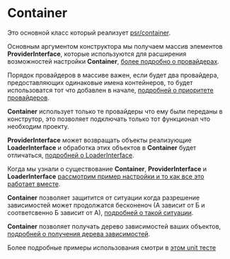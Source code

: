 # Container

Это основной класс который реализует 
[psr/container](https://github.com/php-fig/fig-standards/blob/master/accepted/PSR-11-container-meta.md). 

Основным аргументом конструктора мы получаем массив элементов **ProviderInterface**, которые используются для расширения 
возможностей настройки **Container**, [более подробно о провайдерах](provider.md).

Порядок провайдеров в массиве важен, если будет два провайдера, предоставляющих одинаковые имена контейнеров, то будет 
использоватся тот что добавлен в начале, [подробней о приоритете провайдеров](providerPrioritet.md).

**Container** использует только те провайдеры что ему были переданы в конструтор, это позволяет подключать 
только тот функционал что необходим проекту.

**ProviderInterface** может возвращать объекты реализующие **LoaderInterface** и обработка этих объектов в 
**Container** будет отличаться, [подробней о LoaderInterface](loader.md).

Когда мы узнали о существование **Container**, **ProviderInterface** и **LoaderInterface** 
[рассмотрим пример настройки и то как все это работает вместе](exampleConfiguration.md).

**Container** позволяет защитится от ситуации когда разрешение зависимостей может продолжатся бесконеноч 
(А зависит от Б и соответсвенно Б зависит от А), [подробней о такой ситуации](infiniteRecursion.md).

**Container** позволяет получать дерево зависимостей ваших объектов, 
[подробней о получения дерева зависимостей](dependency.md).

Более подробные примеры использования смотри в [этом unit тесте](../test/Unit/ContainerTest.php)